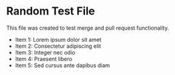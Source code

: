 # Random Test File
This file was created to test merge and pull request functionality.

- Item 1: Lorem ipsum dolor sit amet
- Item 2: Consectetur adipiscing elit
- Item 3: Integer nec odio
- Item 4: Praesent libero
- Item 5: Sed cursus ante dapibus diam
